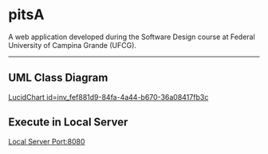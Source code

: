 # pitsA
A web application developed during the Software Design course at Federal University of Campina Grande (UFCG).
___

## UML Class Diagram
[LucidChart id=inv_fef881d9-84fa-4a44-b670-36a08417fb3c](https://lucid.app/lucidchart/ca60822b-4b02-4a6e-8c92-f38f3fcb63de/edit?viewport_loc=1923%2C320%2C1365%2C1036%2CHWEp-vi-RSFO&invitationId=inv_fef881d9-84fa-4a44-b670-36a08417fb3c)

## Execute in Local Server
[Local Server Port:8080](http://localhost:8080/swagger-ui.html)
